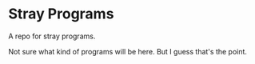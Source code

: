 # Stray Programs 

A repo for stray programs. 

Not sure what kind of programs will be here. But I guess that's the point.
